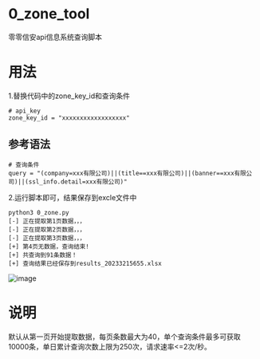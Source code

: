 # 0_zone_tool
零零信安api信息系统查询脚本

# 用法
1.替换代码中的zone_key_id和查询条件
```
# api_key
zone_key_id = "xxxxxxxxxxxxxxxxxx"
```

## 参考语法
```
# 查询条件
query = "(company=xxx有限公司)||(title==xxx有限公司)||(banner==xxx有限公司)||(ssl_info.detail=xxx有限公司)"
```

2.运行脚本即可，结果保存到excle文件中
```
python3 0_zone.py
[-] 正在提取第1页数据，，，
[-] 正在提取第2页数据，，，
[-] 正在提取第3页数据，，，
[+] 第4页无数据，查询结束!
[+] 共查询到91条数据！
[+] 查询结果已经保存到results_20233215655.xlsx
```

![image](https://user-images.githubusercontent.com/37563697/222225610-07bf4cb3-9227-4ad4-b55a-6dbe56a33771.png)

# 说明

默认从第一页开始提取数据，每页条数最大为40，单个查询条件最多可获取10000条，单日累计查询次数上限为250次，请求速率<=2次/秒。
